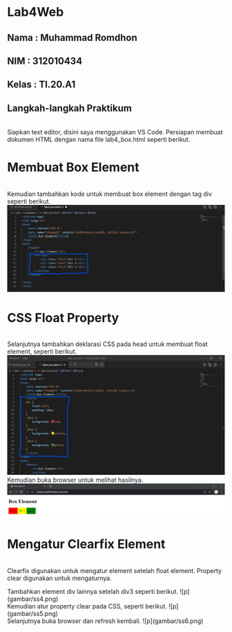 # Lab4Web

## Nama : Muhammad Romdhon
## NIM      : 312010434
## Kelas    : TI.20.A1

## Langkah-langkah Praktikum
<br> Siapkan text editor, disini saya menggunakan VS Code. Persiapan membuat dokumen HTML dengan nama file lab4_box.html seperti berikut.

# Membuat Box Element
<br> Kemudian tambahkan kode untuk membuat box element dengan tag div seperti berikut.
![p](gambar/ss1.png)

# CSS Float Property
<br> Selanjutnya tambahkan deklarasi CSS pada head untuk membuat float element, seperti berikut.
![p](gambar/ss2.png)
<br> Kemudian buka browser untuk melihat hasilnya.
![p](gambar/ss3.png)

# Mengatur Clearfix Element
<br> Clearfix digunakan untuk mengatur element setelah float element. Property clear digunakan untuk mengaturnya.
<p> Tambahkan element div lainnya setelah div3 seperti berikut.
![p](gambar/ss4.png)
<br> Kemudian atur property clear pada CSS, seperti berikut.
![p](gambar/ss5.png)
<br> Selanjutnya buka browser dan refresh kembali.
![p](gambar/ss6.png)